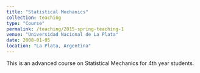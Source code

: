 ```yaml
---
title: "Statistical Mechanics"
collection: teaching
type: "Course"
permalink: /teaching/2015-spring-teaching-1
venue: "Universidad Nacional de La Plata"
date: 2008-01-05
location: "La Plata, Argentina"
---
```


This is an advanced course on Statistical Mechanics for 4th year students.
